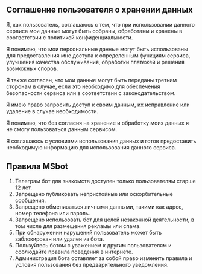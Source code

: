 ## Соглашение пользователя о хранении данных

Я, как пользователь, соглашаюсь с тем, что при использовании данного сервиса мои данные могут быть собраны, обработаны и хранены в соответствии с политикой конфиденциальности.

Я понимаю, что мои персональные данные могут быть использованы для предоставления мне доступа к определенным функциям сервиса, улучшения качества обслуживания,
обработки платежей и решения возможных споров.

Я также согласен, что мои данные могут быть переданы третьим сторонам в случае, если это необходимо для обеспечения безопасности сервиса или в соответствии с законодательством.

Я имею право запросить доступ к своим данным, их исправление или удаление в случае необходимости.

Я понимаю, что без согласия на хранение и обработку моих данных я не смогу пользоваться данным сервисом.

Я соглашаюсь с условиями использования данных и готов предоставить необходимую информацию для использования данного сервиса.

## Правила MSbot
1. Телеграм бот для знакомств доступен только пользователям старше 12 лет.
2. Запрещено публиковать непристойные или оскорбительные сообщения.
3. Запрещено обмениваться личными данными, такими как адрес, номер телефона или пароль.
4. Запрещено использовать бот для целей незаконной деятельности, в том числе для размещения рекламы или спама.
5. При обнаружении нарушений пользователь может быть заблокирован или удален из бота.
6. Пользуйтесь ботом с уважением к другим пользователям и соблюдайте правила поведения в интернете.
7. Администрация бота оставляет за собой право изменить правила и условия пользования без предварительного уведомления.
